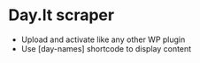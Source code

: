 # Day.lt scraper


* Upload and activate like any other WP plugin
* Use [day-names] shortcode to display content
